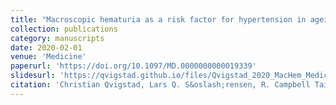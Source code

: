 ```yaml
---
title: "Macroscopic hematuria as a risk factor for hypertension in ageing people with hemophilia and a family history of hypertension"
collection: publications
category: manuscripts
date: 2020-02-01
venue: 'Medicine'
paperurl: 'https://doi.org/10.1097/MD.0000000000019339'
slidesurl: 'https://qvigstad.github.io/files/Qvigstad_2020_MacHem_Medicine.pdf'
citation: 'Christian Qvigstad, Lars Q. S&oslash;rensen, R. Campbell Tait, Philippe de Moerloose, P&aring;l Andr&eacute; Holme on behalf of the ADVANCE Working Group'
---
```

